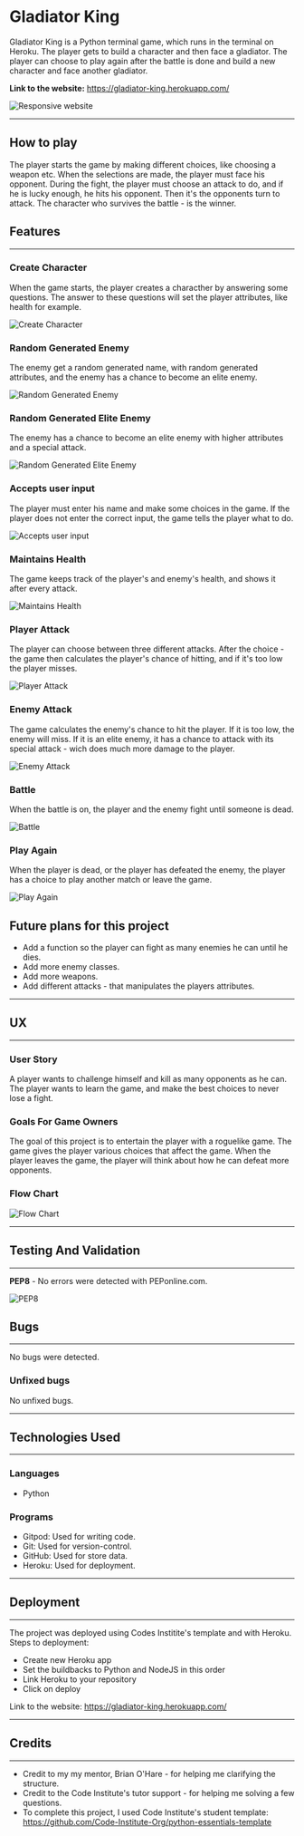 # **Gladiator King**
Gladiator King is a Python terminal game, which runs in the terminal on Heroku.
The player gets to build a character and then face a gladiator. The player can choose to play again after the battle is done and build a new character and face another gladiator.   

**Link to the website:** 
https://gladiator-king.herokuapp.com/

![Responsive website](images/gladiator_king_game.jpg)
***

## **How to play**
The player starts the game by making different choices, like choosing a weapon etc. When the selections are made, the player must face his opponent. 
During the fight, the player must choose an attack to do, and if he is lucky enough, he hits his opponent. Then it's the opponents turn to attack. The character who survives the battle - is the winner.

## **Features**
---

### **Create Character** 
When the game starts, the player creates a characther by answering some questions. The answer to these questions will set the player attributes, like health for example.

![Create Character](images/create_character.jpg)

### **Random Generated Enemy**
The enemy get a random generated name, with random generated attributes, and the enemy has a chance to become an elite enemy.

![Random Generated Enemy](images/random_generated_enemy.jpg)

### **Random Generated Elite Enemy**
The enemy has a chance to become an elite enemy with higher attributes and a special attack.

![Random Generated Elite Enemy](images/elite_enemy.jpg)

### **Accepts user input**
The player must enter his name and make some choices in the game. If the player does not enter the correct input, the game tells the player what to do.

![Accepts user input](images/accepts_user_input.jpg)

### **Maintains Health**
The game keeps track of the player's and enemy's health, and shows it after every attack.

![Maintains Health](images/maintains_health.jpg)

### **Player Attack**
The player can choose between three different attacks. After the choice - the game then calculates the player's chance of hitting, and if it's too low the player misses.

![Player Attack](images/player_attack.jpg)

### **Enemy Attack**
The game calculates the enemy's chance to hit the player. If it is too low, the enemy will miss. If it is an elite enemy, it has a chance to attack with its special attack - wich does much more damage to the player.

![Enemy Attack](images/enemy_attack.jpg)

### **Battle**
When the battle is on, the player and the enemy fight until someone is dead.

![Battle](images/battle.jpg)

### **Play Again**
When the player is dead, or the player has defeated the enemy, the player has a choice to play another match or leave the game.

![Play Again](images/play_again.jpg)


## **Future plans for this project**
- Add a function so the player can fight as many enemies he can until he dies.
- Add more enemy classes.
- Add more weapons.
- Add different attacks - that manipulates the players attributes. 

---
## **UX**
---

### **User Story**
A player wants to challenge himself and kill as many opponents as he can. The player wants to learn the game, and make the best choices to never lose a fight.

### **Goals For Game Owners** 
The goal of this project is to entertain the player with a roguelike game. The game gives the player various choices that affect the game. When the player leaves the game, the player will think about how he can defeat more opponents.

### **Flow Chart** ###

![Flow Chart](images/flowchart.jpg)
***

## **Testing And Validation**
---

**PEP8** - No errors were detected with PEPonline.com.

![PEP8](images/pep8online.jpg)

## **Bugs** ##
---

No bugs were detected.

### **Unfixed bugs** ###

No unfixed bugs.
***

## **Technologies Used** ##
---

### **Languages** ##
- Python

### **Programs** ###
- Gitpod: Used for writing code.
- Git: Used for version-control.
- GitHub: Used for store data.
- Heroku: Used for deployment.
***

## **Deployment** ##
---

The project was deployed using Codes Institite's template and with Heroku.
Steps to deployment:
- Create new Heroku app
- Set the buildbacks to Python and NodeJS in this order
- Link Heroku to your repository
- Click on deploy

Link to the website: https://gladiator-king.herokuapp.com/
***

## **Credits** ##
---
- Credit to my my mentor, Brian O'Hare - for helping me clarifying the structure. 
- Credit to the Code Institute's tutor support - for helping me solving a few questions. 
- To complete this project, I used Code Institute's student template: https://github.com/Code-Institute-Org/python-essentials-template

